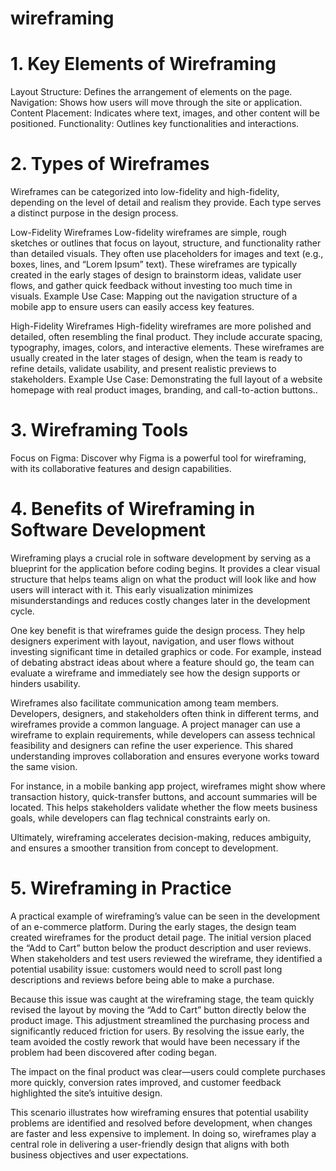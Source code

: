# wireframing

# 1. Key Elements of Wireframing
Layout Structure: Defines the arrangement of elements on the page.
Navigation: Shows how users will move through the site or application.
Content Placement: Indicates where text, images, and other content will be positioned.
Functionality: Outlines key functionalities and interactions.

# 2. Types of Wireframes

Wireframes can be categorized into low-fidelity and high-fidelity, depending on the level of detail and realism they provide. Each type serves a distinct purpose in the design process.

Low-Fidelity Wireframes
Low-fidelity wireframes are simple, rough sketches or outlines that focus on layout, structure, and functionality rather than detailed visuals. They often use placeholders for images and text (e.g., boxes, lines, and “Lorem Ipsum” text). These wireframes are typically created in the early stages of design to brainstorm ideas, validate user flows, and gather quick feedback without investing too much time in visuals.
Example Use Case: Mapping out the navigation structure of a mobile app to ensure users can easily access key features.

High-Fidelity Wireframes
High-fidelity wireframes are more polished and detailed, often resembling the final product. They include accurate spacing, typography, images, colors, and interactive elements. These wireframes are usually created in the later stages of design, when the team is ready to refine details, validate usability, and present realistic previews to stakeholders.
Example Use Case: Demonstrating the full layout of a website homepage with real product images, branding, and call-to-action buttons..

# 3. Wireframing Tools
Focus on Figma: Discover why Figma is a powerful tool for wireframing, with its collaborative features and design capabilities.

# 4. Benefits of Wireframing in Software Development
Wireframing plays a crucial role in software development by serving as a blueprint for the application before coding begins. It provides a clear visual structure that helps teams align on what the product will look like and how users will interact with it. This early visualization minimizes misunderstandings and reduces costly changes later in the development cycle.

One key benefit is that wireframes guide the design process. They help designers experiment with layout, navigation, and user flows without investing significant time in detailed graphics or code. For example, instead of debating abstract ideas about where a feature should go, the team can evaluate a wireframe and immediately see how the design supports or hinders usability.

Wireframes also facilitate communication among team members. Developers, designers, and stakeholders often think in different terms, and wireframes provide a common language. A project manager can use a wireframe to explain requirements, while developers can assess technical feasibility and designers can refine the user experience. This shared understanding improves collaboration and ensures everyone works toward the same vision.

For instance, in a mobile banking app project, wireframes might show where transaction history, quick-transfer buttons, and account summaries will be located. This helps stakeholders validate whether the flow meets business goals, while developers can flag technical constraints early on.

Ultimately, wireframing accelerates decision-making, reduces ambiguity, and ensures a smoother transition from concept to development.

# 5. Wireframing in Practice

A practical example of wireframing’s value can be seen in the development of an e-commerce platform. During the early stages, the design team created wireframes for the product detail page. The initial version placed the “Add to Cart” button below the product description and user reviews. When stakeholders and test users reviewed the wireframe, they identified a potential usability issue: customers would need to scroll past long descriptions and reviews before being able to make a purchase.

Because this issue was caught at the wireframing stage, the team quickly revised the layout by moving the “Add to Cart” button directly below the product image. This adjustment streamlined the purchasing process and significantly reduced friction for users. By resolving the issue early, the team avoided the costly rework that would have been necessary if the problem had been discovered after coding began.

The impact on the final product was clear—users could complete purchases more quickly, conversion rates improved, and customer feedback highlighted the site’s intuitive design.

This scenario illustrates how wireframing ensures that potential usability problems are identified and resolved before development, when changes are faster and less expensive to implement. In doing so, wireframes play a central role in delivering a user-friendly design that aligns with both business objectives and user expectations.
